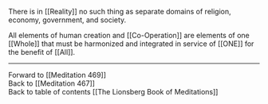 There is in [[Reality]] no such thing as separate domains of religion, economy, government, and society. 

All elements of human creation and [[Co-Operation]] are elements of one [[Whole]] that must be harmonized and integrated in service of [[ONE]] for the benefit of [[All]]. 

___

Forward to [[Meditation 469]]  
Back to [[Meditation 467]]  
Back to table of contents [[The Lionsberg Book of Meditations]]  